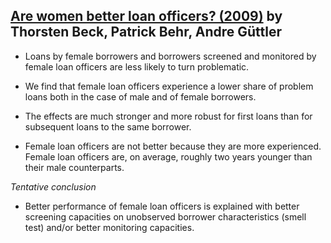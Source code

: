 ## [Are women better loan officers? (2009)](https://voxeu.org/article/are-women-better-loan-officers) by Thorsten Beck, Patrick Behr, Andre Güttler

- Loans by female borrowers and borrowers screened and monitored by female 
  loan officers are less likely to turn problematic.
  
- We find that female loan officers experience a lower share of problem 
  loans both in the case of male and of female borrowers.
  
- The effects are much stronger and more robust for first loans than for 
  subsequent loans to the same borrower.

- Female loan officers are not better because they are more experienced. Female loan 
  officers are, on average, roughly two years younger than their male counterparts.

*Tentative conclusion*

- Better performance of female loan officers is explained with 
  better screening capacities on unobserved borrower characteristics (smell test) and/or better monitoring capacities.



